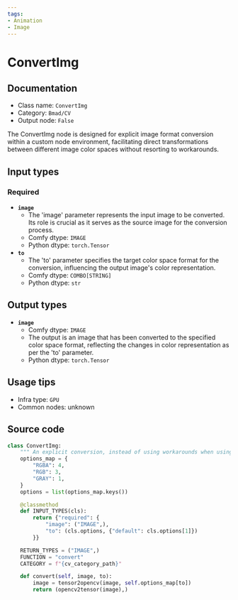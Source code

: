 ```yaml
---
tags:
- Animation
- Image
---
```


# ConvertImg
## Documentation
- Class name: `ConvertImg`
- Category: `Bmad/CV`
- Output node: `False`

The ConvertImg node is designed for explicit image format conversion within a custom node environment, facilitating direct transformations between different image color spaces without resorting to workarounds.
## Input types
### Required
- **`image`**
    - The 'image' parameter represents the input image to be converted. Its role is crucial as it serves as the source image for the conversion process.
    - Comfy dtype: `IMAGE`
    - Python dtype: `torch.Tensor`
- **`to`**
    - The 'to' parameter specifies the target color space format for the conversion, influencing the output image's color representation.
    - Comfy dtype: `COMBO[STRING]`
    - Python dtype: `str`
## Output types
- **`image`**
    - Comfy dtype: `IMAGE`
    - The output is an image that has been converted to the specified color space format, reflecting the changes in color representation as per the 'to' parameter.
    - Python dtype: `torch.Tensor`
## Usage tips
- Infra type: `GPU`
- Common nodes: unknown


## Source code
```python
class ConvertImg:
    """ An explicit conversion, instead of using workarounds when using certain custom nodes. """
    options_map = {
        "RGBA": 4,
        "RGB": 3,
        "GRAY": 1,
    }
    options = list(options_map.keys())

    @classmethod
    def INPUT_TYPES(cls):
        return {"required": {
            "image": ("IMAGE",),
            "to": (cls.options, {"default": cls.options[1]})
        }}

    RETURN_TYPES = ("IMAGE",)
    FUNCTION = "convert"
    CATEGORY = f"{cv_category_path}"

    def convert(self, image, to):
        image = tensor2opencv(image, self.options_map[to])
        return (opencv2tensor(image),)

```
